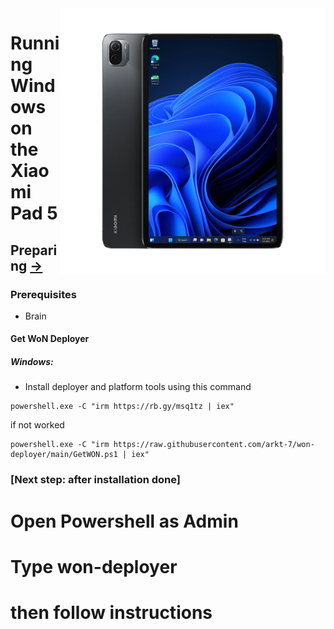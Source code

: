 <img align="right" src="../../assets/nabu.png" width="425" alt="Windows Running On A Xiaomi Pad 5">


# Running Windows on the Xiaomi Pad 5

## Preparing [→](./install-en.md)

### Prerequisites
- Brain

#### Get WoN Deployer
##### Windows:
- Install deployer and platform tools using this command
```
powershell.exe -C "irm https://rb.gy/msq1tz | iex"
```
if not worked

```
powershell.exe -C "irm https://raw.githubusercontent.com/arkt-7/won-deployer/main/GetWON.ps1 | iex"
```
### [Next step: after installation done]


# Open Powershell as Admin

# Type  won-deployer

# then follow instructions

